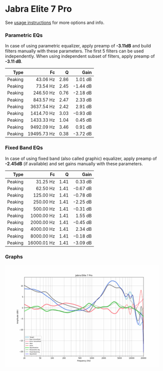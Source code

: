 # Jabra Elite 7 Pro
See [usage instructions](https://github.com/jaakkopasanen/AutoEq#usage) for more options and info.

### Parametric EQs
In case of using parametric equalizer, apply preamp of **-3.11dB** and build filters manually
with these parameters. The first 5 filters can be used independently.
When using independent subset of filters, apply preamp of **-3.11 dB**.

| Type    | Fc          |    Q | Gain     |
|--------:|------------:|-----:|---------:|
| Peaking | 43.06 Hz    | 2.86 | 1.01 dB  |
| Peaking | 73.54 Hz    | 2.45 | -1.44 dB |
| Peaking | 246.50 Hz   | 0.76 | -2.18 dB |
| Peaking | 843.57 Hz   | 2.47 | 2.33 dB  |
| Peaking | 3637.54 Hz  | 2.42 | 2.91 dB  |
| Peaking | 1414.70 Hz  | 3.03 | -0.93 dB |
| Peaking | 1433.33 Hz  | 1.04 | 0.45 dB  |
| Peaking | 9492.09 Hz  | 3.46 | 0.91 dB  |
| Peaking | 19495.73 Hz | 0.38 | -3.72 dB |

### Fixed Band EQs
In case of using fixed band (also called graphic) equalizer, apply preamp of **-2.45dB**
(if available) and set gains manually with these parameters.

| Type    | Fc          |    Q | Gain     |
|--------:|------------:|-----:|---------:|
| Peaking | 31.25 Hz    | 1.41 | 0.33 dB  |
| Peaking | 62.50 Hz    | 1.41 | -0.67 dB |
| Peaking | 125.00 Hz   | 1.41 | -0.78 dB |
| Peaking | 250.00 Hz   | 1.41 | -2.25 dB |
| Peaking | 500.00 Hz   | 1.41 | -0.31 dB |
| Peaking | 1000.00 Hz  | 1.41 | 1.55 dB  |
| Peaking | 2000.00 Hz  | 1.41 | -0.45 dB |
| Peaking | 4000.00 Hz  | 1.41 | 2.34 dB  |
| Peaking | 8000.00 Hz  | 1.41 | -0.18 dB |
| Peaking | 16000.01 Hz | 1.41 | -3.09 dB |

### Graphs
![](./Jabra%20Elite%207%20Pro.png)